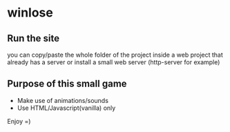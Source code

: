 # winlose

## Run the site
you can copy/paste the whole folder of the project inside a web project that already has a server or install a small web server (http-server for example)



## Purpose of this small game
- Make use of animations/sounds
- Use HTML/Javascript(vanilla) only


Enjoy =)